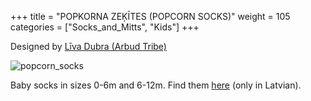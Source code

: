 +++
title = "POPKORNA ZEĶĪTES (POPCORN SOCKS)"
weight = 105
categories = ["Socks_and_Mitts", "Kids"]
+++

Designed by [Līva Dubra (Arbud Tribe)](https://www.instagram.com/arbud_tribe/)

![popcorn_socks](/images/popcorn_socks.webp)

<!--more-->

Baby socks in sizes 0-6m and 6-12m. Find them [here](https://www.raditprieks.lv/store/item/adijumu-apraksti-dzija/popkorna-zekites-digitalais-fails/) (only in Latvian).